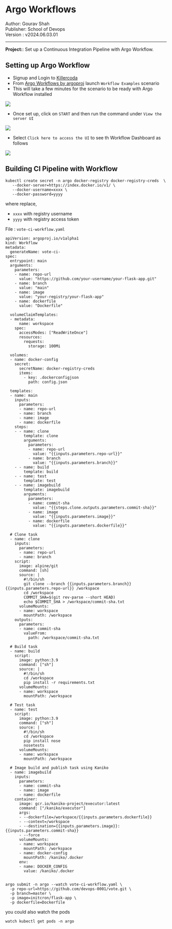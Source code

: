 # Argo Workflows

Author: Gourav Shah  
Publisher: School of Devops  
Version : v2024.06.03.01  
- - -

**Project:**: Set up a Continuous Integration Pipeline with Argo Workflow.

## Setting up Argo Workflow

  * Signup and Login to [Killercoda](https://killercoda.com/)  
  * From [Argo Workflows by argoproj](https://killercoda.com/argoproj/course/argo-workflows) launch `Workflow Examples` scenario  
  * This will take a few minutes for the scenario to be ready with Argo Workflow installed   

  ![](images/argo/28.png)

  * Once set up, click on `START` and then run the command under `View the server UI`

  ![](images/argo/29.png)

  * Select `Click here to access the UI` to see th Workflow Dashboard as follows

  ![](images/argo/30.png)

## Building CI Pipeline with Workflow  


```
kubectl create secret -n argo docker-registry docker-registry-creds  \
   --docker-server=https://index.docker.io/v1/ \
   --docker-username=xxxx \
   --docker-password=yyyy
```

where replace,
* `xxxx` with registry username
* `yyyy` with registry access token


File : `vote-ci-workflow.yaml`

```
apiVersion: argoproj.io/v1alpha1
kind: Workflow
metadata:
  generateName: vote-ci-
spec:
  entrypoint: main
  arguments:
    parameters:
    - name: repo-url
      value: "https://github.com/your-username/your-flask-app.git"
    - name: branch
      value: "main"
    - name: image
      value: "your-registry/your-flask-app"
    - name: dockerfile
      value: "Dockerfile"

  volumeClaimTemplates:
  - metadata:
      name: workspace
    spec:
      accessModes: ["ReadWriteOnce"]
      resources:
        requests:
          storage: 100Mi

  volumes:
  - name: docker-config
    secret:
      secretName: docker-registry-creds
      items:
        - key: .dockerconfigjson
          path: config.json

  templates:
  - name: main
    inputs:
      parameters:
      - name: repo-url
      - name: branch
      - name: image
      - name: dockerfile
    steps:
    - - name: clone
        template: clone
        arguments:
          parameters:
          - name: repo-url
            value: "{{inputs.parameters.repo-url}}"
          - name: branch
            value: "{{inputs.parameters.branch}}"
    - - name: build
        template: build
    - - name: test
        template: test
    - - name: imagebuild
        template: imagebuild
        arguments:
          parameters:
          - name: commit-sha
            value: "{{steps.clone.outputs.parameters.commit-sha}}"
          - name: image
            value: "{{inputs.parameters.image}}"
          - name: dockerfile
            value: "{{inputs.parameters.dockerfile}}"

  # Clone task
  - name: clone
    inputs:
      parameters:
      - name: repo-url
      - name: branch
    script:
      image: alpine/git
      command: [sh]
      source: |
        #!/bin/sh
        git clone --branch {{inputs.parameters.branch}} {{inputs.parameters.repo-url}} /workspace
        cd /workspace
        COMMIT_SHA=$(git rev-parse --short HEAD)
        echo $COMMIT_SHA > /workspace/commit-sha.txt
      volumeMounts:
      - name: workspace
        mountPath: /workspace
    outputs:
      parameters:
      - name: commit-sha
        valueFrom:
          path: /workspace/commit-sha.txt

  # Build task
  - name: build
    script:
      image: python:3.9
      command: ["sh"]
      source: |
        #!/bin/sh
        cd /workspace
        pip install -r requirements.txt
      volumeMounts:
      - name: workspace
        mountPath: /workspace

  # Test task
  - name: test
    script:
      image: python:3.9
      command: ["sh"]
      source: |
        #!/bin/sh
        cd /workspace
        pip install nose
        nosetests
      volumeMounts:
      - name: workspace
        mountPath: /workspace

  # Image build and publish task using Kaniko
  - name: imagebuild
    inputs:
      parameters:
      - name: commit-sha
      - name: image
      - name: dockerfile
    container:
      image: gcr.io/kaniko-project/executor:latest
      command: ["/kaniko/executor"]
      args:
      - --dockerfile=/workspace/{{inputs.parameters.dockerfile}}
      - --context=/workspace
      - --destination={{inputs.parameters.image}}:{{inputs.parameters.commit-sha}}
      - --force
      volumeMounts:
      - name: workspace
        mountPath: /workspace
      - name: docker-config
        mountPath: /kaniko/.docker
      env:
      - name: DOCKER_CONFIG
        value: /kaniko/.docker


```

```
argo submit -n argo --watch vote-ci-workflow.yaml \
  -p repo-url=https://github.com/devops-0001/vote.git \
  -p branch=master \
  -p image=initcron/flask-app \
  -p dockerfile=Dockerfile
```

you could also watch the pods

```
watch kubectl get pods -n argo
```
